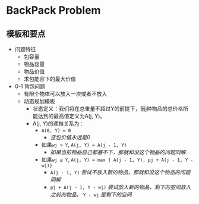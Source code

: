 # BackPack Problem

## 模板和要点
- 问题特征
    - 包容量
    - 物品容量
    - 物品价值
    - 求包能容下的最大价值
- 0-1 背包问题
    - 有限个物体可以放入一次或者不放入
    - 动态规划模板
        - 状态定义：我们将在总重量不超过Y的前提下，前j种物品的总价格所能达到的最高值定义为A(j, Y)。
        - A(j, Y)的递推关系为：
            - ```A(0, Y) = 0```
                - *空包价值永远是0*
            - 如果```wj > Y```, ```A(j, Y) = A(j - 1, Y)```
                - *如果当前物品自己都塞不下，那就和没这个物品的问题同解*
            - 如果```wj ≤ Y```, ```A(j, Y) = max { A(j - 1, Y), pj + A(j - 1, Y - wj)}```
                - ```A(j - 1, Y)``` *尝试不放入新的物品，那就和没这个物品的问题同解*
                - ```pj + A(j - 1, Y - wj)``` *尝试放入新的物品，剩下的空间放入之前的物品。* ```Y - wj``` *是剩下的空间*